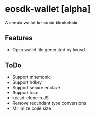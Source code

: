 # eosdk-wallet [alpha]

A simple wallet for eosio blockchain

## Features

* Open wallet file generated by keosd

## ToDo

* Support mnemonic
* Support hdkey
* Support secure enclave
* Support hsm
* keosd-clone in JS
* Remove redundant type conversions
* Minimize code size
